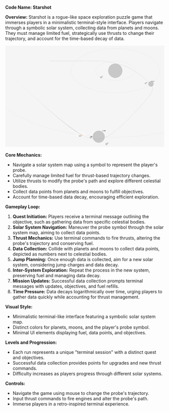**Code Name: Starshot**

**Overview:**
Starshot is a rogue-like space exploration puzzle game that immerses players in a minimalistic terminal-style interface. Players navigate through a symbolic solar system, collecting data from planets and moons. They must manage limited fuel, strategically use thrusts to change their trajectory, and account for the time-based decay of data.

![alt text](https://github.com/pjmuthu/Starshot/blob/main/image.png?raw=true)

**Core Mechanics:**
- Navigate a solar system map using a symbol to represent the player's probe.
- Carefully manage limited fuel for thrust-based trajectory changes.
- Utilize thrusts to modify the probe's path and explore different celestial bodies.
- Collect data points from planets and moons to fulfill objectives.
- Account for time-based data decay, encouraging efficient exploration.

**Gameplay Loop:**
1. **Quest Initiation:** Players receive a terminal message outlining the objective, such as gathering data from specific celestial bodies.
2. **Solar System Navigation:** Maneuver the probe symbol through the solar system map, aiming to collect data points.
3. **Thrust Mechanics:** Use terminal commands to fire thrusts, altering the probe's trajectory and conserving fuel.
4. **Data Collection:** Collide with planets and moons to collect data points, depicted as numbers next to celestial bodies.
5. **Jump Planning:** Once enough data is collected, aim for a new solar system, considering jump charges and data decay.
6. **Inter-System Exploration:** Repeat the process in the new system, preserving fuel and managing data decay.
7. **Mission Updates:** Successful data collection prompts terminal messages with updates, objectives, and fuel refills.
8. **Time Pressure:** Data decays logarithmically over time, urging players to gather data quickly while accounting for thrust management.

**Visual Style:**
- Minimalistic terminal-like interface featuring a symbolic solar system map.
- Distinct colors for planets, moons, and the player's probe symbol.
- Minimal UI elements displaying fuel, data points, and objectives.

**Levels and Progression:**
- Each run represents a unique "terminal session" with a distinct quest and objectives.
- Successful data collection provides points for upgrades and new thrust commands.
- Difficulty increases as players progress through different solar systems.

**Controls:**
- Navigate the game using mouse to change the probe's trajectory.
- Input thrust commands to fire engines and alter the probe's path.
- Immerse players in a retro-inspired terminal experience.
